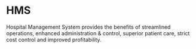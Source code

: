 # HMS
Hospital Management System provides the benefits of streamlined operations, enhanced administration &amp; control, superior patient care, strict cost control and improved profitability.
